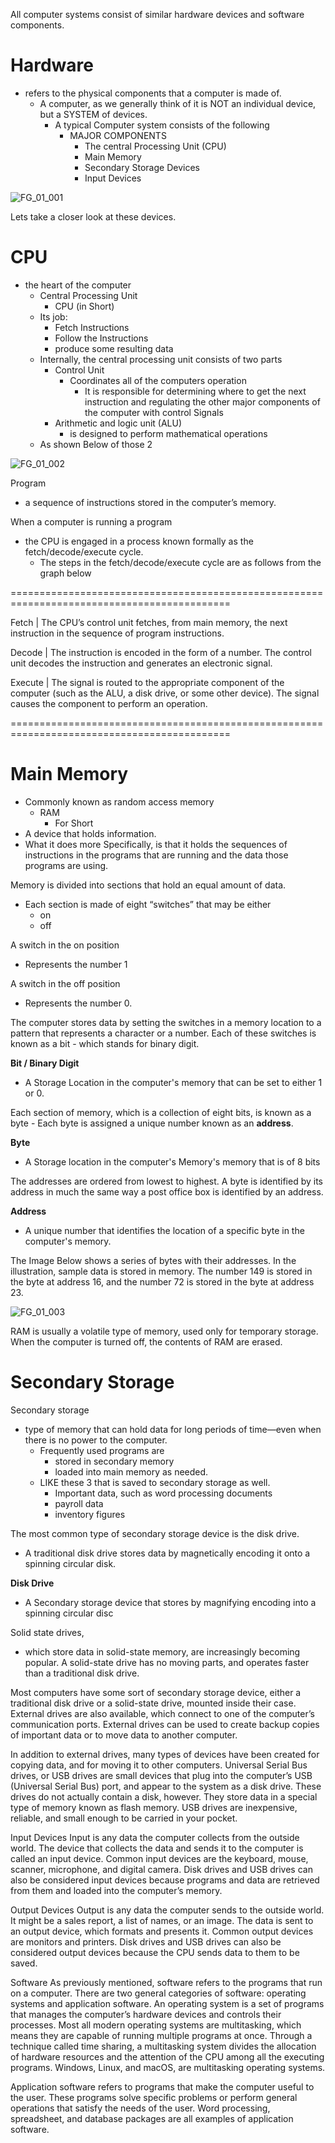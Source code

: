 All computer systems consist of similar hardware devices and software components.

Hardware
========
- refers to the physical components that a computer is made of.
	- A computer, as we generally think of it is NOT an individual device, but a SYSTEM of devices. 
		- A typical Computer system consists of the following
  			- MAJOR COMPONENTS
				- The central Processing Unit (CPU)
				- Main Memory
				- Secondary Storage Devices
				- Input Devices


![FG_01_001](https://github.com/user-attachments/assets/8d41d658-8bee-4508-86c7-364cf9f0779f)


Lets take a closer look at these devices.

CPU
===
- the heart of the computer
	- Central Processing Unit
		- CPU (in Short)
	- Its job:
		- Fetch Instructions
		- Follow the Instructions
		- produce some resulting data
	- Internally, the central processing unit consists of two parts
		- Control Unit
			- Coordinates all of the computers operation
				- It is responsible for determining where to get the next instruction and regulating the other major components of the computer with control Signals
		- Arithmetic and logic unit (ALU)
			- is designed to perform mathematical operations
	- As shown Below of those 2 


![FG_01_002](https://github.com/user-attachments/assets/7828f79f-d4d9-4a19-bd4b-2eedd7c5e3ac)


Program 
- a sequence of instructions stored in the computer’s memory.

When a computer is running a program
- the CPU is engaged in a process known formally as the fetch/decode/execute cycle.
	- The steps in the fetch/decode/execute cycle are as follows from the graph below


============================================================================================

Fetch   |   The CPU’s control unit fetches, from main memory, the next instruction in the sequence of program instructions. 

Decode	|   The instruction is encoded in the form of a number. The control unit decodes the instruction and generates an electronic signal.
 
Execute	|   The signal is routed to the appropriate component of the computer (such as the ALU, a disk drive, or some other device). The signal causes the
	    component to perform an operation.
     
============================================================================================

Main Memory
===========
- Commonly known as random access memory
	- RAM
		- For Short
- A device that holds information.
- What it does more Specifically, is that it holds the sequences of instructions in the programs that are running and the data those programs are using.

Memory is divided into sections that hold an equal amount of data. 
- Each section is made of eight “switches” that may be either
	- on
 	- off

A switch in the on position 
- Represents the number 1

A switch in the off position
- Represents the number 0.

The computer stores data by setting the switches in a memory location to a pattern that represents a character or a number. Each of these switches is known as a bit - which stands for binary digit.

**Bit / Binary Digit**
- A Storage Location in the computer's memory that can be set to either 1 or 0.

Each section of memory, which is a collection of eight bits, is known as a byte - Each byte is assigned a unique number known as an **address**.

**Byte**
- A Storage location in the computer's Memory's memory that is of 8 bits

The addresses are ordered from lowest to highest. A byte is identified by its address in much the same way a post office box is identified by an address.

**Address**
- A unique number that identifies the location of a specific byte in the computer's memory.

The Image Below shows a series of bytes with their addresses. In the illustration, sample data is stored in memory. The number 149 is stored in the byte at address 16, and the number 72 is stored in the byte at address 23.


![FG_01_003](https://github.com/user-attachments/assets/3f76764e-0f5e-4a2a-9d76-b7b226398b72)


RAM is usually a volatile type of memory, used only for temporary storage. When the computer is turned off, the contents of RAM are erased.

Secondary Storage
==================

Secondary storage
- type of memory that can hold data for long periods of time—even when there is no power to the computer.
    - Frequently used programs are
 	  - stored in secondary memory
      - loaded into main memory as needed.
    - LIKE these 3 that is saved to secondary storage as well.
      - Important data, such as word processing documents
      - payroll data
      - inventory figures
       

The most common type of secondary storage device is the disk drive. 
- A traditional disk drive stores data by magnetically encoding it onto a spinning circular disk.

**Disk Drive**
- A Secondary storage device that stores by magnifying encoding into a spinning circular disc

Solid state drives, 
- which store data in solid-state memory,
are increasingly becoming popular. A solid-state drive has no moving parts, and operates faster than a traditional disk drive.

Most computers have some sort of secondary storage device, either a traditional disk drive or a solid-state drive, mounted inside their case. External drives are also available, which connect to one of the computer’s communication ports. External drives can be used to create backup copies of important data or to move data to another computer.

In addition to external drives, many types of devices have been created for copying data, and for moving it to other computers. Universal Serial Bus drives, or USB drives are small devices that plug into the computer’s USB (Universal Serial Bus) port, and appear to the system as a disk drive. These drives do not actually contain a disk, however. They store data in a special type of memory known as flash memory. USB drives are inexpensive, reliable, and small enough to be carried in your pocket.

Input Devices
Input is any data the computer collects from the outside world. The device that collects the data and sends it to the computer is called an input device. Common input devices are the keyboard, mouse, scanner, microphone, and digital camera. Disk drives and USB drives can also be considered input devices because programs and data are retrieved from them and loaded into the computer’s memory.

Output Devices
Output is any data the computer sends to the outside world. It might be a sales report, a list of names, or an image. The data is sent to an output device, which formats and presents it. Common output devices are monitors and printers. Disk drives and USB drives can also be considered output devices because the CPU sends data to them to be saved.

Software
As previously mentioned, software refers to the programs that run on a computer. There are two general categories of software: operating systems and application software. An operating system is a set of programs that manages the computer’s hardware devices and controls their processes. Most all modern operating systems are multitasking, which means they are capable of running multiple programs at once. Through a technique called time sharing, a multitasking system divides the allocation of hardware resources and the attention of the CPU among all the executing programs. Windows, Linux, and macOS, are multitasking operating systems.

Application software refers to programs that make the computer useful to the user. These programs solve specific problems or perform general operations that satisfy the needs of the user. Word processing, spreadsheet, and database packages are all examples of application software.
